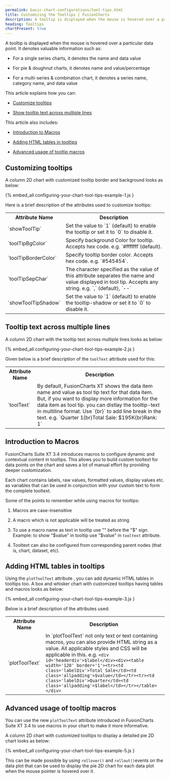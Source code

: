 ```yaml
---
permalink: basic-chart-configurations/tool-tips.html
title: Customizing the Tooltips | FusionCharts
description: A tooltip is displayed when the mouse is hovered over a particular data point. This article talk about customizing the tooltip.
heading: Tooltips
chartPresent: true
---
```


A tooltip is displayed when the mouse is hovered over a particular data point. It denotes valuable information such as:

* For a single series charts, it denotes the name and data value

* For pie & doughnut charts, it denotes name and value/percentage

* For a multi-series & combination chart, it denotes a series name, category name, and data value

This article explains how you can:

* <a href="{{ site.baseurl }}basic-chart-configurations/tool-tips.html#customizing-tooltips">Customize tooltips</a>

* <a href="{{ site.baseurl }}basic-chart-configurations/tool-tips.html#tooltip-text-across-multiple-lines">Show tooltip text across multiple lines</a>

This article also includes:

* <a href="{{ site.baseurl }}basic-chart-configurations/tool-tips.html#introduction-to-macros">Introduction to Macros</a>

* <a href="{{ site.baseurl }}basic-chart-configurations/tool-tips.html#adding-html-tables-in-tooltips">Adding HTML tables in tooltips</a>

* <a href="{{ site.baseurl }}basic-chart-configurations/tool-tips.html#advanced-usage-of-tooltip-macros">Advanced usage of tooltip macros</a>

## Customizing tooltips

A column 2D chart with customized tooltip border and background looks as below:

{% embed_all configuring-your-chart-tool-tips-example-1.js }

Here is a brief description of the attributes used to customize tooltips:

<table>
  <tr>
    <th>Attribute Name</th>
    <th>Description</th>
  </tr>
  <tr>
    <td>`showToolTip`</td>
    <td>Set the value to `1` (default) to enable the tooltip or set it to `0` to disable it.</td>
  </tr>
  <tr>
    <td>`toolTipBgColor`</td>
    <td>Specify background Color for tooltip. Accepts hex code. e.g. `#fffffff`(default).</td>
  </tr>
  <tr>
    <td>`toolTipBorderColor`</td>
    <td>Specify tooltip border color. Accepts hex code. e.g. `#545454`.</td>
  </tr>
  <tr>
    <td>`toolTipSepChar`</td>
    <td>The character specified as the value of this attribute separates the name and value displayed in tool tip. Accepts any string. e.g. `,` (default), `--`</td>
  </tr>
  <tr>
    <td>`showToolTipShadow`</td>
    <td>Set the value to `1` (default) to enable the tooltip-shadow or set it to `0` to disable it.</td>
  </tr>
</table>


## Tooltip text across multiple lines

A column 2D chart with the tooltip text across multiple lines looks as below:

{% embed_all configuring-your-chart-tool-tips-example-2.js }

Given below is a brief description of the `toolText` attribute used for this:

<table>
  <tr>
    <th>Attribute Name</th>
    <th>Description</th>
  </tr>
  <tr>
    <td>`toolText`</td>
    <td>By default, FusionCharts XT shows the data item name and value as tool tip text for that data item. But, if you want to display more information for the data item as tool tip. you can distlay the tooltip-text in multiline format. Use `{br}` to add line break in the text. e.g. `Quarter 1{br}Total Sale: $195K{br}Rank: 1` </td>
  </tr>
</table>


## Introduction to Macros

FusionCharts Suite XT 3.4 introduces macros to configure dynamic and contextual content in tooltips. This allows you to build custom tooltext for data points on the chart and saves a lot of manual effort by providing deeper customization.

Each chart contains labels, raw values, formatted values, display values etc. as variables that can be used in conjunction with your custom text to form the complete tooltext.

Some of the points to remember while using macros for tooltips:

1. Macros are case-insensitive

2. A macro which is not applicable will be treated as string

3. To use a macro name as text in tooltip use "\" before the "$" sign. Example: to show "$value" in tooltip use "\$value" in `tooltext` attribute.

4. Tooltext can also be configured from corresponding parent nodes (that is, chart, dataset, etc).

## Adding HTML tables in tooltips

Using the `plotToolText` attribute , you can add dynamic HTML tables in tooltips too. A box and whisker chart with customized tooltips having tables and macros looks as below:

{% embed_all configuring-your-chart-tool-tips-example-3.js }

Below is a brief description of the attributes used:

<table>
  <tr>
    <th>Attribute Name</th>
    <th>Description</th>
  </tr>
  <tr>
    <td>`plotToolText`</td>
    <td>In `plotToolText` not only text or text containing macros, you can also provide HTML string as a value. All applicable styles and CSS will be applicable in this. e.g.
    <code>&lt;div id='headerdiv'&gt;$label&lt;/div&gt;&lt;div&gt;&lt;table width='120' border='1'&gt;&lt;tr&gt;&lt;td class='labelDiv'&gt;Total Sale&lt;/td&gt;&lt;td class='allpadding'&gt;$value&lt;/td&gt;&lt;/tr&gt;&lt;tr&gt;&lt;td class='labelDiv'&gt;Quarter&lt;/td&gt;&lt;td class='allpadding'&gt;$label&lt;/td&gt;&lt;/tr&gt;&lt;/table&gt;&lt;/div&gt;</code>
    </td>
  </tr>
</table>


## Advanced usage of tooltip macros

You can use the new `plotToolText` attribute introduced in FusionCharts Suite XT 3.4 to use macros in your chart to make it more informative.

A column 2D chart with customized tooltips to display a detailed pie 2D chart looks as below:

{% embed_all configuring-your-chart-tool-tips-example-5.js }

This can be made possible by using `rollover()` and `rollout()`events on the data plot that can be used to display the pie 2D chart for each data plot when the mouse pointer is hovered over it.





